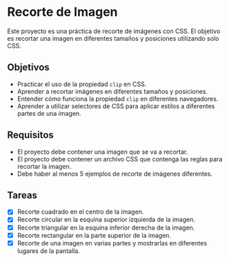 # Recorte de Imagen

Este proyecto es una práctica de recorte de imágenes con CSS. El objetivo es recortar una imagen en diferentes tamaños y posiciones utilizando solo CSS.

## Objetivos

- Practicar el uso de la propiedad `clip` en CSS.
- Aprender a recortar imágenes en diferentes tamaños y posiciones.
- Entender cómo funciona la propiedad `clip` en diferentes navegadores.
- Aprender a utilizar selectores de CSS para aplicar estilos a diferentes partes de una imagen.

## Requisitos

- El proyecto debe contener una imagen que se va a recortar.
- El proyecto debe contener un archivo CSS que contenga las reglas para recortar la imagen.
- Debe haber al menos 5 ejemplos de recorte de imágenes diferentes.

## Tareas

- [x] Recorte cuadrado en el centro de la imagen.
- [x] Recorte circular en la esquina superior izquierda de la imagen.
- [x] Recorte triangular en la esquina inferior derecha de la imagen.
- [x] Recorte rectangular en la parte superior de la imagen.
- [x] Recorte de una imagen en varias partes y mostrarlas en diferentes lugares de la pantalla.
